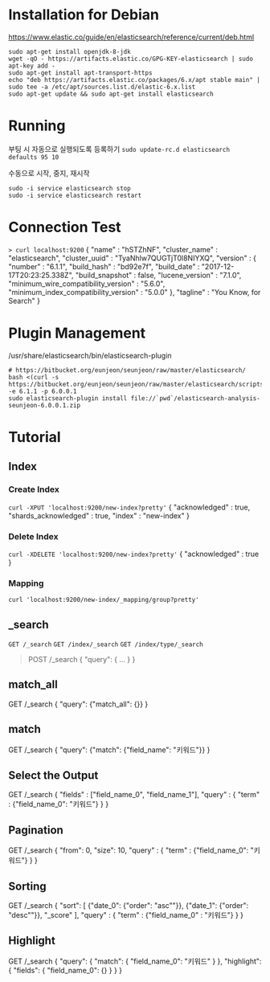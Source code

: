 <!-- TITLE: Elasticsearch -->
<!-- SUBTITLE: A quick summary of Elasticsearch -->

# Installation for Debian
https://www.elastic.co/guide/en/elasticsearch/reference/current/deb.html
```
sudo apt-get install openjdk-8-jdk
wget -qO - https://artifacts.elastic.co/GPG-KEY-elasticsearch | sudo apt-key add -
sudo apt-get install apt-transport-https
echo "deb https://artifacts.elastic.co/packages/6.x/apt stable main" | sudo tee -a /etc/apt/sources.list.d/elastic-6.x.list
sudo apt-get update && sudo apt-get install elasticsearch
```
# Running
부팅 시 자동으로 실행되도록 등록하기
`sudo update-rc.d elasticsearch defaults 95 10`

수동으로 시작, 중지, 재시작
```sudo -i service elasticsearch start
sudo -i service elasticsearch stop
sudo -i service elasticsearch restart
```

# Connection Test
`> curl localhost:9200`
{
  "name" : "hSTZhNF",
  "cluster_name" : "elasticsearch",
  "cluster_uuid" : "TyaNhlw7QUGTjT0l8NIYXQ",
  "version" : {
    "number" : "6.1.1",
    "build_hash" : "bd92e7f",
    "build_date" : "2017-12-17T20:23:25.338Z",
    "build_snapshot" : false,
    "lucene_version" : "7.1.0",
    "minimum_wire_compatibility_version" : "5.6.0",
    "minimum_index_compatibility_version" : "5.0.0"
  },
  "tagline" : "You Know, for Search"
}

# Plugin Management
/usr/share/elasticsearch/bin/elasticsearch-plugin

```
# https://bitbucket.org/eunjeon/seunjeon/raw/master/elasticsearch/
bash <(curl -s https://bitbucket.org/eunjeon/seunjeon/raw/master/elasticsearch/scripts/downloader.sh) -e 6.1.1 -p 6.0.0.1
sudo elasticsearch-plugin install file://`pwd`/elasticsearch-analysis-seunjeon-6.0.0.1.zip
```

# Tutorial
## Index
### Create Index
`curl -XPUT 'localhost:9200/new-index?pretty'`
{
  "acknowledged" : true,
  "shards_acknowledged" : true,
  "index" : "new-index"
}

### Delete Index
`curl -XDELETE 'localhost:9200/new-index?pretty'`
{
  "acknowledged" : true
}

### Mapping
`curl 'localhost:9200/new-index/_mapping/group?pretty'`



## _search
`GET /_search`
`GET /index/_search`
`GET /index/type/_search`
> POST /_search
>{
>  "query": { ... }
>}


## match_all
GET /_search
{
  "query": {"match_all": {}}
}

## match
GET /_search
{
  "query": {"match": {"field_name": "키워드"}}
}


## Select the Output
GET /_search
{
  "fields" : ["field_name_0", "field_name_1"],
  "query" : {
    "term" : {"field_name_0": "키워드"}
  }
}


## Pagination
GET /_search
{
  "from": 0,
  "size": 10,
  "query" : {
    "term" : {"field_name_0": "키워드"}
  }
}


## Sorting
GET /_search
{
  "sort": [
    {"date_0": {"order": "asc""}},
    {"date_1": {"order": "desc""}},
    "_score"
  ],
  "query" : {
    "term" : {"field_name_0" : "키워드"}
  }
}


## Highlight
GET /_search
{
  "query": {
    "match": {
      "field_name_0": "키워드"
    }
  },
  "highlight": {
    "fields": {
      "field_name_0": {}
    }
  }
}


